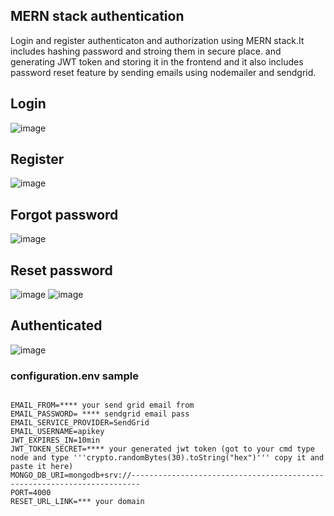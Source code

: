 ## MERN stack authentication

Login and register authenticaton and authorization using MERN stack.It includes hashing password and stroing them in secure place. and generating JWT token and storing it in the frontend and it also includes password reset feature by sending emails using nodemailer and sendgrid.

## Login

![image](https://user-images.githubusercontent.com/37651620/117123962-6cbedc00-adb7-11eb-83ab-bff853d35037.png)

## Register

![image](https://user-images.githubusercontent.com/37651620/117124131-a68fe280-adb7-11eb-9ed8-083e328f2d0e.png)

## Forgot password

![image](https://user-images.githubusercontent.com/37651620/117124212-c7f0ce80-adb7-11eb-8a8d-fecb612e482f.png)

## Reset password

![image](https://user-images.githubusercontent.com/37651620/117165050-e28d6c80-ade4-11eb-9fee-3625d9934709.png)
![image](https://user-images.githubusercontent.com/37651620/117124489-1e5e0d00-adb8-11eb-8885-f7eec05722db.png)

## Authenticated

![image](https://user-images.githubusercontent.com/37651620/117123424-b65af700-adb6-11eb-91fa-82962b6e8bde.png)

### configuration.env sample

```

EMAIL_FROM=**** your send grid email from
EMAIL_PASSWORD= **** sendgrid email pass
EMAIL_SERVICE_PROVIDER=SendGrid
EMAIL_USERNAME=apikey
JWT_EXPIRES_IN=10min
JWT_TOKEN_SECRET=**** your generated jwt token (got to your cmd type node and type '''crypto.randomBytes(30).toString("hex")''' copy it and paste it here)
MONGO_DB_URI=mongodb+srv://------------------------------------------------------------------------
PORT=4000
RESET_URL_LINK=*** your domain

```
